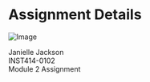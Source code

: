 # Assignment Details

![Image](https://github.com/user-attachments/assets/511a4fa9-d9e3-4661-94c2-bf90c6698415)

Janielle Jackson <br>
INST414-0102 <br>
Module 2 Assignment

